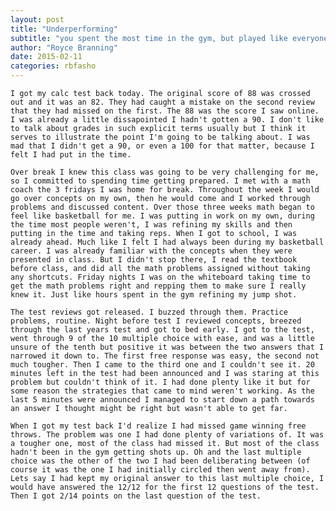 ```yaml
---
layout: post
title: "Underperforming"
subtitle: "you spent the most time in the gym, but played like everyone else"
author: "Royce Branning"
date: 2015-02-11 
categories: rbfasho
---
```


	I got my calc test back today. The original score of 88 was crossed out and it was an 82. They had caught a mistake on the second review that they had missed on the first. The 88 was the score I saw online. I was already a little dissapointed I hadn't gotten a 90. I don't like to talk about grades in such explicit terms usually but I think it serves to illustrate the point I'm going to be talking about. I was mad that I didn't get a 90, or even a 100 for that matter, because I felt I had put in the time. 

	Over break I knew this class was going to be very challenging for me, so I committed to spending time getting prepared. I met with a math coach the 3 fridays I was home for break. Throughout the week I would go over concepts on my own, then he would come and I worked through problems and discussed content. Over those three weeks math began to feel like basketball for me. I was putting in work on my own, during the time most people weren't, I was refining my skills and then putting in the time and taking reps. When I got to school, I was already ahead. Much like I felt I had always been during my basketball career. I was already familiar with the concepts when they were presented in class. But I didn't stop there, I read the textbook before class, and did all the math problems assigned without taking any shortcuts. Friday nights I was on the whiteboard taking time to get the math problems right and repping them to make sure I really knew it. Just like hours spent in the gym refining my jump shot. 

	The test reviews got released. I buzzed through them. Practice problems, routine. Night before test I reviewed concepts, breezed through the last years test and got to bed early. I got to the test, went through 9 of the 10 multiple choice with ease, and was a little unsure of the tenth but positive it was between the two answers that I narrowed it down to. The first free response was easy, the second not much tougher. Then I came to the third one and I couldn't see it. 20 minutes left in the test had been announced and I was staring at this problem but couldn't think of it. I had done plenty like it but for some reason the strategies that came to mind weren't working. As the last 5 minutes were announced I managed to start down a path towards an answer I thought might be right but wasn't able to get far. 

	When I got my test back I'd realize I had missed game winning free throws. The problem was one I had done plenty of variations of. It was a tougher one, most of the class had missed it. But most of the class hadn't been in the gym getting shots up. Oh and the last multiple choice was the other of the two I had been deliberating between (of course it was the one I had initially circled then went away from). Lets say I had kept my original answer to this last multiple choice, I would have answered the 12/12 for the first 12 questions of the test. Then I got 2/14 points on the last question of the test. 